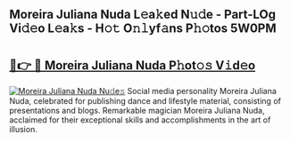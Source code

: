 ## Moreira Juliana Nuda L𝚎a𝚔ed N𝚞𝚍e - Part-LOg Vi𝚍𝚎o L𝚎a𝚔s - H𝚘𝚝 O𝚗𝚕yf𝚊ns P𝚑𝚘tos 5W0PM

# <h2><a href="http://kf1dna1.oniu.top/?m=Moreira+Juliana+Nuda">🔗👉 🔴 Moreira Juliana Nuda P𝚑ot𝚘𝚜 V𝚒d𝚎o</a></h2>

[![Moreira Juliana Nuda Nu𝚍e𝚜](https://i.imgur.com/0qMVB7G.gif)](http://kf1dna1.oniu.top/?m=Moreira+Juliana+Nuda)
Social media personality Moreira Juliana Nuda, celebrated for publishing dance and lifestyle material, consisting of presentations and blogs. Remarkable magician Moreira Juliana Nuda, acclaimed for their exceptional skills and accomplishments in the art of illusion.  
